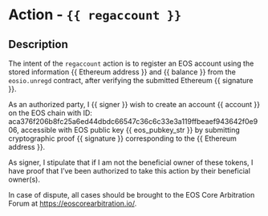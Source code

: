 # Action - `{{ regaccount }}`

## Description

The intent of the `regaccount` action is to register an EOS account using the stored information {{ Ethereum address }} and {{ balance }} from the `eosio.unregd` contract, after verifying the submitted Ethereum {{ signature }}.

As an authorized party, I {{ signer }} wish to create an account {{ account }} on the EOS chain with ID: aca376f206b8fc25a6ed44dbdc66547c36c6c33e3a119ffbeaef943642f0e906, accessible with EOS public key {{ eos_pubkey_str }} by submitting cryptographic proof {{ signature }} corresponding to the {{ Ethereum address }}.

As signer, I stipulate that if I am not the beneficial owner of these tokens, I have proof that I’ve been authorized to take this action by their beneficial owner(s).

In case of dispute, all cases should be brought to the EOS Core Arbitration Forum at https://eoscorearbitration.io/.

